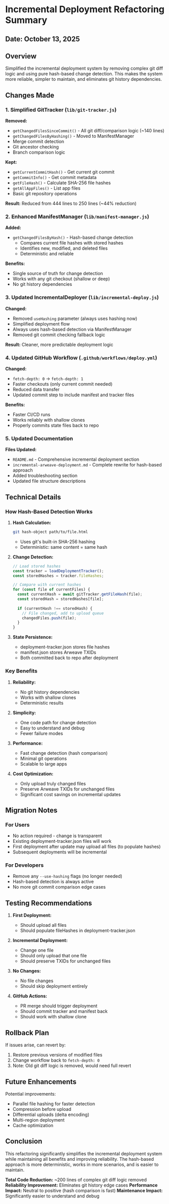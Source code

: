 # Incremental Deployment Refactoring Summary

## Date: October 13, 2025

## Overview
Simplified the incremental deployment system by removing complex git diff logic and using pure hash-based change detection. This makes the system more reliable, simpler to maintain, and eliminates git history dependencies.

## Changes Made

### 1. Simplified GitTracker (`lib/git-tracker.js`)
**Removed:**
- `getChangedFilesSinceCommit()` - All git diff/comparison logic (~140 lines)
- `getChangedFilesByHashing()` - Moved to ManifestManager
- Merge commit detection
- Git ancestor checking
- Branch comparison logic

**Kept:**
- `getCurrentCommitHash()` - Get current git commit
- `getCommitInfo()` - Get commit metadata
- `getFileHash()` - Calculate SHA-256 file hashes
- `getAllAppFiles()` - List app files
- Basic git repository operations

**Result:** Reduced from 444 lines to 250 lines (~44% reduction)

### 2. Enhanced ManifestManager (`lib/manifest-manager.js`)
**Added:**
- `getChangedFilesByHash()` - Hash-based change detection
  - Compares current file hashes with stored hashes
  - Identifies new, modified, and deleted files
  - Deterministic and reliable

**Benefits:**
- Single source of truth for change detection
- Works with any git checkout (shallow or deep)
- No git history dependencies

### 3. Updated IncrementalDeployer (`lib/incremental-deploy.js`)
**Changed:**
- Removed `useHashing` parameter (always uses hashing now)
- Simplified deployment flow
- Always uses hash-based detection via ManifestManager
- Removed git commit checking fallback logic

**Result:** Cleaner, more predictable deployment logic

### 4. Updated GitHub Workflow (`.github/workflows/deploy.yml`)
**Changed:**
- `fetch-depth: 0` → `fetch-depth: 1`
- Faster checkouts (only current commit needed)
- Reduced data transfer
- Updated commit step to include manifest and tracker files

**Benefits:**
- Faster CI/CD runs
- Works reliably with shallow clones
- Properly commits state files back to repo

### 5. Updated Documentation
**Files Updated:**
- `README.md` - Comprehensive incremental deployment section
- `incremental-arweave-deployment.md` - Complete rewrite for hash-based approach
- Added troubleshooting section
- Updated file structure descriptions

## Technical Details

### How Hash-Based Detection Works

1. **Hash Calculation:**
   ```bash
   git hash-object path/to/file.html
   ```
   - Uses git's built-in SHA-256 hashing
   - Deterministic: same content = same hash

2. **Change Detection:**
   ```javascript
   // Load stored hashes
   const tracker = loadDeploymentTracker();
   const storedHashes = tracker.fileHashes;
   
   // Compare with current hashes
   for (const file of currentFiles) {
     const currentHash = await gitTracker.getFileHash(file);
     const storedHash = storedHashes[file];
     
     if (currentHash !== storedHash) {
       // File changed, add to upload queue
       changedFiles.push(file);
     }
   }
   ```

3. **State Persistence:**
   - deployment-tracker.json stores file hashes
   - manifest.json stores Arweave TXIDs
   - Both committed back to repo after deployment

### Key Benefits

1. **Reliability:**
   - No git history dependencies
   - Works with shallow clones
   - Deterministic results

2. **Simplicity:**
   - One code path for change detection
   - Easy to understand and debug
   - Fewer failure modes

3. **Performance:**
   - Fast change detection (hash comparison)
   - Minimal git operations
   - Scalable to large apps

4. **Cost Optimization:**
   - Only upload truly changed files
   - Preserve Arweave TXIDs for unchanged files
   - Significant cost savings on incremental updates

## Migration Notes

### For Users
- No action required - change is transparent
- Existing deployment-tracker.json files will work
- First deployment after update may upload all files (to populate hashes)
- Subsequent deployments will be incremental

### For Developers
- Remove any `--use-hashing` flags (no longer needed)
- Hash-based detection is always active
- No more git commit comparison edge cases

## Testing Recommendations

1. **First Deployment:**
   - Should upload all files
   - Should populate fileHashes in deployment-tracker.json

2. **Incremental Deployment:**
   - Change one file
   - Should only upload that one file
   - Should preserve TXIDs for unchanged files

3. **No Changes:**
   - No file changes
   - Should skip deployment entirely

4. **GitHub Actions:**
   - PR merge should trigger deployment
   - Should commit tracker and manifest back
   - Should work with shallow clone

## Rollback Plan

If issues arise, can revert by:
1. Restore previous versions of modified files
2. Change workflow back to `fetch-depth: 0`
3. Note: Old git diff logic is removed, would need full revert

## Future Enhancements

Potential improvements:
- Parallel file hashing for faster detection
- Compression before upload
- Differential uploads (delta encoding)
- Multi-region deployment
- Cache optimization

## Conclusion

This refactoring significantly simplifies the incremental deployment system while maintaining all benefits and improving reliability. The hash-based approach is more deterministic, works in more scenarios, and is easier to maintain.

**Total Code Reduction:** ~200 lines of complex git diff logic removed
**Reliability Improvement:** Eliminates git history edge cases
**Performance Impact:** Neutral to positive (hash comparison is fast)
**Maintenance Impact:** Significantly easier to understand and debug

